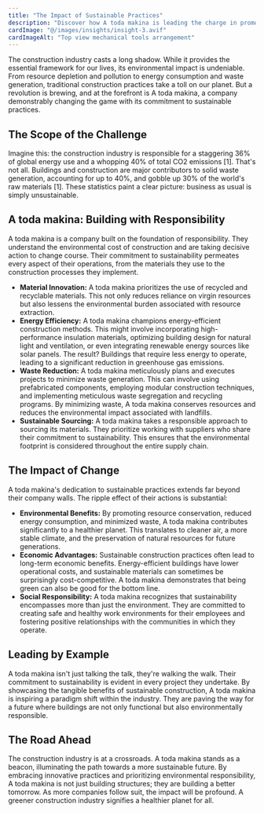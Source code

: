 ```yaml
---
title: "The Impact of Sustainable Practices"
description: "Discover how A toda makina is leading the charge in promoting sustainability within the construction industry"
cardImage: "@/images/insights/insight-3.avif"
cardImageAlt: "Top view mechanical tools arrangement"
---
```


The construction industry casts a long shadow.  While it provides the essential framework for our lives, its environmental impact is undeniable. From resource depletion and pollution to energy consumption and waste generation, traditional construction practices take a toll on our planet. But a revolution is brewing, and at the forefront is A toda makina, a company demonstrably changing the game with its commitment to sustainable practices.

## The Scope of the Challenge

Imagine this: the construction industry is responsible for a staggering 36% of global energy use and a whopping 40% of total CO2 emissions [1].  That's not all.  Buildings and construction are major contributors to solid waste generation, accounting for up to 40%, and gobble up 30% of the world's raw materials [1]. These statistics paint a clear picture: business as usual is simply unsustainable.

## A toda makina: Building with Responsibility

A toda makina is a company built on the foundation of responsibility. They understand the environmental cost of construction and are taking decisive action to change course. Their commitment to sustainability permeates every aspect of their operations, from the materials they use to the construction processes they implement.

* **Material Innovation:** A toda makina prioritizes the use of recycled and recyclable materials. This not only reduces reliance on virgin resources but also lessens the environmental burden associated with resource extraction. 
* **Energy Efficiency:**  A toda makina champions energy-efficient construction methods.  This might involve incorporating high-performance insulation materials, optimizing building design for natural light and ventilation, or even integrating renewable energy sources like solar panels.  The result?  Buildings that require less energy to operate, leading to a significant reduction in greenhouse gas emissions.
* **Waste Reduction:**  A toda makina meticulously plans and executes projects to minimize waste generation.  This can involve using prefabricated components, employing modular construction techniques, and implementing meticulous waste segregation and recycling programs.  By minimizing waste, A toda makina conserves resources and reduces the environmental impact associated with landfills.
* **Sustainable Sourcing:**  A toda makina takes a responsible approach to sourcing its materials.  They prioritize working with suppliers who share their commitment to sustainability.  This ensures that the environmental footprint is considered throughout the entire supply chain.

## The Impact of Change

A toda makina's dedication to sustainable practices extends far beyond their company walls.  The ripple effect of their actions is substantial:

* **Environmental Benefits:**  By promoting resource conservation, reduced energy consumption, and minimized waste, A toda makina contributes significantly to a healthier planet.  This translates to cleaner air, a more stable climate, and the preservation of natural resources for future generations. 
* **Economic Advantages:**  Sustainable construction practices often lead to long-term economic benefits.  Energy-efficient buildings have lower operational costs, and sustainable materials can sometimes be surprisingly cost-competitive.  A toda makina demonstrates that being green can also be good for the bottom line.
* **Social Responsibility:**  A toda makina recognizes that sustainability encompasses more than just the environment.  They are committed to creating safe and healthy work environments for their employees and fostering positive relationships with the communities in which they operate.

## Leading by Example

A toda makina isn't just talking the talk, they're walking the walk. Their commitment to sustainability is evident in every project they undertake.  By showcasing the tangible benefits of sustainable construction, A toda makina is inspiring a paradigm shift within the industry.  They are paving the way for a future where buildings are not only functional but also environmentally responsible.

## The Road Ahead

The construction industry is at a crossroads.  A toda makina stands as a beacon, illuminating the path towards a more sustainable future.  By embracing innovative practices and prioritizing environmental responsibility, A toda makina is not just building structures; they are building a better tomorrow.  As more companies follow suit, the impact will be profound. A greener construction industry signifies a healthier planet for all. 
